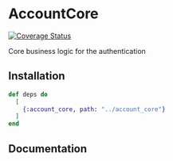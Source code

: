 # AccountCore

[![Coverage Status](https://coveralls.io/repos/github/qmfkdldks/account_core/badge.svg?branch=add-reset-password)](https://coveralls.io/github/qmfkdldks/account_core?branch=add-reset-password)

Core business logic for the authentication

## Installation

```elixir
def deps do
  [
    {:account_core, path: "../account_core"}
  ]
end
```

## Documentation
